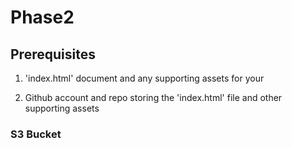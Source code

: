 # Phase2

## Prerequisites

1. 'index.html' document and any supporting assets for your 

2. Github account and repo storing the 'index.html' file and other supporting assets

### S3 Bucket
